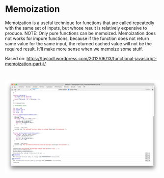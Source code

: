# Memoization

Memoization is a useful technique for functions that are called repeatedly with the same set of inputs, but whose result is relatively expensive to produce. NOTE: Only pure functions can be memoized. Memoization does not works for impure functions,  because if the function does not return same value for the same input, the returned cached value will not be the required result. It’ll make more sense when we memoize some stuff.

Based on: https://taylodl.wordpress.com/2012/06/13/functional-javascript-memoization-part-i/

</br>
<p align="center">
  <img src="images/screenShot.png"/>
</p>
